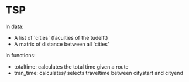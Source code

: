 # TSP
In data:
- A list of 'cities' (faculties of the tudelft)
- A matrix of distance between all 'cities'

In functions:
- totaltime: calculates the total time given a route
- tran_time: calculates/ selects traveltime between citystart and cityend
